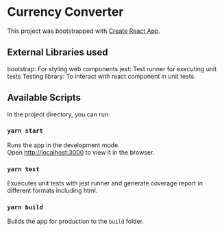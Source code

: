 # Currency Converter

This project was bootstrapped with [Create React App](https://github.com/facebook/create-react-app).

## External Libraries used

bootstrap: For styling web components
jest: Test runner for executing unit tests
Testing library: To interact with react component in unit tests.

## Available Scripts

In the project directory, you can run:

### `yarn start`

Runs the app in the development mode.\
Open [http://localhost:3000](http://localhost:3000) to view it in the browser.

### `yarn test`

Exuecutes unit tests with jest runner and generate coverage report in different formats including html. 

### `yarn build`

Builds the app for production to the `build` folder.
